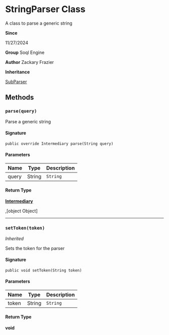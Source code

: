 # StringParser Class

A class to parse a generic string

**Since** 

11/27/2024

**Group** Soql Engine

**Author** Zackary Frazier

**Inheritance**

[SubParser](SubParser.md)

## Methods
### `parse(query)`

Parse a generic string

#### Signature
```apex
public override Intermediary parse(String query)
```

#### Parameters
| Name | Type | Description |
|------|------|-------------|
| query | String | `String` |

#### Return Type
**[Intermediary](Intermediary.md)**

,[object Object]

---

### `setToken(token)`

*Inherited*

Sets the token for the parser

#### Signature
```apex
public void setToken(String token)
```

#### Parameters
| Name | Type | Description |
|------|------|-------------|
| token | String | `String` |

#### Return Type
**void**